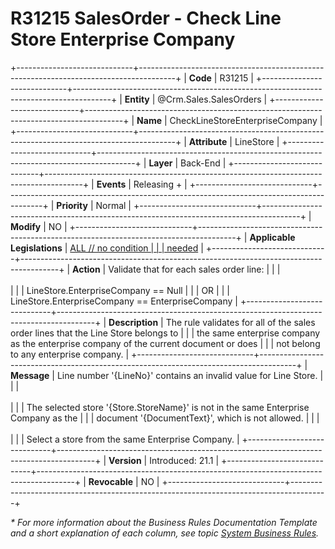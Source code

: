 ﻿---
erp.type: business-rule
erp.entity: Crm.Sales.SalesOrders
---

# R31215 SalesOrder - Check Line Store Enterprise Company
+-----------------------------+---------------------------------------------------------------------------------------+
| **Code**                    | R31215                                                                                |
+-----------------------------+---------------------------------------------------------------------------------------+
| **Entity**                  | @Crm.Sales.SalesOrders                                                                |
+-----------------------------+---------------------------------------------------------------------------------------+
| **Name**                    | CheckLineStoreEnterpriseCompany                                                       |
+-----------------------------+---------------------------------------------------------------------------------------+
| **Attribute**               | LineStore                                                                             |
+-----------------------------+---------------------------------------------------------------------------------------+
| **Layer**                   | Back-End                                                                              |
+-----------------------------+---------------------------------------------------------------------------------------+
| **Events**                  | Releasing +                                                                           |
+-----------------------------+---------------------------------------------------------------------------------------+
| **Priority**                | Normal                                                                                |
+-----------------------------+---------------------------------------------------------------------------------------+
| **Modify**                  | NO                                                                                    |
+-----------------------------+---------------------------------------------------------------------------------------+
| **Applicable Legislations** | [ALL // no condition                                                                  |
|                             | needed](xref:applicable-legislations)                                                 |
+-----------------------------+---------------------------------------------------------------------------------------+
| **Action**                  | Validate that for each sales order line:                                              |
|                             | <br/><br/>                                                                            |
|                             | LineStore.EnterpriseCompany == Null                                                   |
|                             | OR                                                                                    |
|                             | LineStore.EnterpriseCompany == EnterpriseCompany                                      |
+-----------------------------+---------------------------------------------------------------------------------------+
| **Description**             | The rule validates for all of the sales order lines that the Line Store belongs to    |
|                             | the same enterprise company as the enterprise company of the current document or does |
|                             | not belong to any enterprise company.                                                 |
+-----------------------------+---------------------------------------------------------------------------------------+
| **Message**                 | Line number \'{LineNo}\' contains an invalid value for Line Store.                    |
|                             | <br/><br/>                                                                            |
|                             | The selected store \'{Store.StoreName}\' is not in the same Enterprise Company as the |
|                             | document \'{DocumentText}\', which is not allowed.                                    |
|                             | <br/><br/>                                                                            |
|                             | Select a store from the same Enterprise Company.                                      |
+-----------------------------+---------------------------------------------------------------------------------------+
| **Version**                 | Introduced: 21.1                                                                      |
+-----------------------------+---------------------------------------------------------------------------------------+
| **Revocable**               | NO                                                                                    |
+-----------------------------+---------------------------------------------------------------------------------------+

*\* For more information about the Business Rules Documentation Template and a short explanation of each column, see
topic [System Business Rules](../templates/template-description-system-business-rules.md).*
